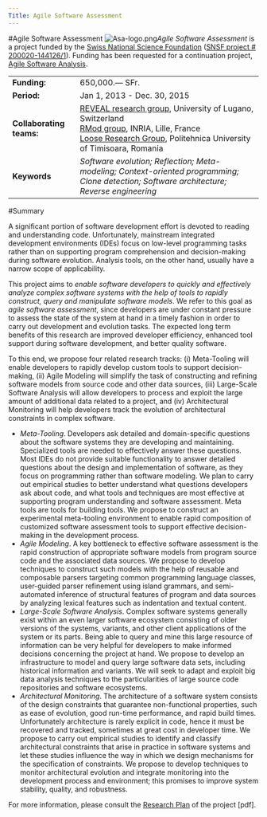 ```yaml
---
Title: Agile Software Assessment
---
```

#Agile Software Assessment
![Asa-logo.png](%assets_url%/files/54/v4kl5a1k0snggemb5a6lfdmhj2phil/asa-logo.png)*Agile Software Assessment* is a project funded by the [Swiss National Science Foundation](http://www.snf.ch/) ([SNSF project # 200020-144126/1](http://p3.snf.ch/Project-144126)).
Funding has been requested for a continuation project, [Agile Software Analysis](%base_url%/research/snf16).

| | |
|---|---|
|**Funding:**|650,000.&#8212; SFr.
|**Period:**|Jan 1, 2013 - Dec. 30, 2015
|**Collaborating teams:**|[REVEAL research group](http://www.inf.unisi.ch/faculty/lanza/), University of Lugano, Switzerland<br/>[RMod group](http://rmod.lille.inria.fr/), INRIA, Lille, France<br/> [Loose Research Group](http://loose.upt.ro/), Politehnica University of Timisoara, Romania
|**Keywords**|*Software evolution; Reflection; Meta-modeling; Context-oriented programming; Clone detection; Software architecture; Reverse engineering*

#Summary

A significant portion of software development effort is devoted to reading and understanding code. Unfortunately, mainstream integrated development environments (IDEs) focus on low-level programming tasks rather than on supporting program comprehension and decision-making during software evolution. Analysis tools, on the other hand, usually have a narrow scope of applicability.

This project aims to *enable software developers to quickly and effectively analyze complex software systems with the help of tools to rapidly construct, query and manipulate software models*. We refer to this goal as *agile software assessment*, since developers are under constant pressure to assess the state of the system at hand in a timely fashion in order to carry out development and evolution tasks. The expected long term benefits of this research are improved developer efficiency, enhanced tool support during software development, and better quality software.

To this end, we propose four related research tracks: (i) Meta-Tooling will enable developers to rapidly develop custom tools to support decision-making, (ii) Agile Modeling will simplify the task of constructing and refining software models from source code and other data sources, (iii) Large-Scale Software Analysis will allow developers to process and exploit the large amount of additional data related to a project, and (iv) Architectural Monitoring will help developers track the evolution of architectural constraints in complex software.

-  *Meta-Tooling*. Developers ask detailed and domain-specific questions about the software systems they are developing and maintaining. Specialized tools are needed to effectively answer these questions. Most IDEs do not provide suitable functionality to answer detailed questions about the design and implementation of software, as they focus on programming rather than software modeling. We plan to carry out empirical studies to better understand what questions developers ask about code, and what tools and techniques are most effective at supporting program understanding and software assessment. Meta tools are tools for building tools. We propose to construct an experimental meta-tooling environment to enable rapid composition of customized software assessment tools to support effective decision-making in the development process.
-  *Agile Modeling*. A key bottleneck to effective software assessment is the rapid construction of appropriate software models from program source code and the associated data sources. We propose to develop techniques to construct such models with the help of reusable and composable parsers targeting common programming language classes, user-guided parser refinement using island grammars, and semi-automated inference of structural features of program and data sources by analyzing lexical features such as indentation and textual content.
-  *Large-Scale Software Analysis*. Complex software systems generally exist within an even larger software ecosystem consisting of older versions of the systems, variants, and other client applications of the system or its parts. Being able to query and mine this large resource of information can be very helpful for developers to make informed decisions concerning the project at hand. We propose to develop an infrastructure to model and query large software data sets, including historical information and variants. We will seek to adapt and exploit big data analysis techniques to the particularities of large source code repositories and software ecosystems.
-  *Architectural Monitoring*. The architecture of a software system consists of the design constraints that guarantee non-functional properties, such as ease of evolution, good run-time performance, and rapid build times. Unfortunately architecture is rarely explicit in code, hence it must be recovered and tracked, sometimes at great cost in developer time. We propose to carry out empirical studies to identify and classify architectural constraints that arise in practice in software systems and let these studies influence the way in which we design mechanisms for the specification of constraints. We propose to develop techniques to monitor architectural evolution and integrate monitoring into the development process and environment; this promises to improve system stability, quality, and robustness.


For more information, please consult the [Research Plan](%base_url%/download/projectreports/snf13-part2.pdf) of the project [pdf].
